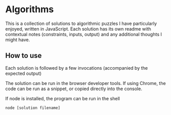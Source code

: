 # Algorithms
This is a collection of solutions to algorithmic puzzles I have particularly enjoyed, written in JavaScript. Each solution has its own readme with contextual notes (constraints, inputs, output) and any additional thoughts I might have.

## How to use
Each solution is followed by a few invocations (accompanied by the expected output)

The solution can be run in the browser developer tools. If using Chrome, the code can be run as a snippet, or copied directly into the console.

If node is installed, the program can be run in the shell

```
node [solution filename]
```
